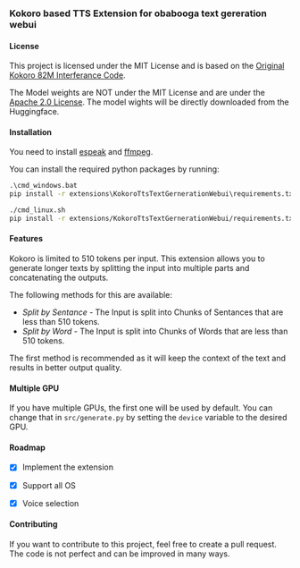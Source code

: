 ### Kokoro based TTS Extension for obabooga text gereration webui

#### License
This project is licensed under the MIT License and is based on the [Original Kokoro 82M Interferance Code](https://huggingface.co/hexgrad/Kokoro-82M).

The Model weights are NOT under the MIT License and are under the [Apache 2.0 License](https://huggingface.co/hexgrad/Kokoro-82M). The model wights will be directly downloaded from the Huggingface.

#### Installation
You need to install [espeak](https://github.com/espeak-ng/espeak-ng/releases) and [ffmpeg](https://ffmpeg.org/download.html).


You can install the required python packages by running:
```cmd
.\cmd_windows.bat
pip install -r extensions\KokoroTtsTextGernerationWebui\requirements.txt
```

```bash
./cmd_linux.sh
pip install -r extensions/KokoroTtsTextGernerationWebui/requirements.txt
```


#### Features

Kokoro is limited to 510 tokens per input. This extension allows you to generate longer texts by splitting the input into multiple parts and concatenating the outputs.

The following methods for this are available:

- *Split by Sentance* - The Input is split into Chunks of Sentances that are less than 510 tokens.
- *Split by Word* - The Input is split into Chunks of Words that are less than 510 tokens.

The first method is recommended as it will keep the context of the text and results in better output quality.

#### Multiple GPU
If you have multiple GPUs, the first one will be used by default. You can change that in `src/generate.py` by setting the `device` variable to the desired GPU.

#### Roadmap
- [x] Implement the extension
- [x] Support all OS
- [x] Voice selection


#### Contributing
If you want to contribute to this project, feel free to create a pull request.
The code is not perfect and can be improved in many ways.
